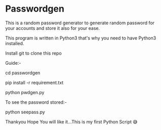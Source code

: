 # Passwordgen
This is a random password generator to generate random password for your accounts and store it also for your ease.

This program is written in Python3 that's why you need to have Python3 installed.

Install git to clone this repo

Guide:-

cd passwordgen

pip install -r requirement.txt

python pwdgen.py

To see the password stored:-

python seepass.py


Thankyou Hope You will like it...This is my first Python Script 😅
